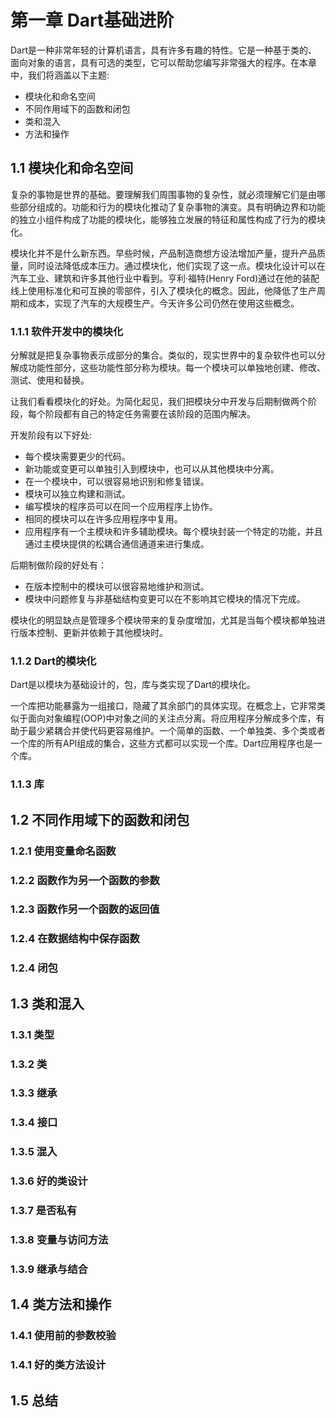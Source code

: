 # 第一章 Dart基础进阶

Dart是一种非常年轻的计算机语言，具有许多有趣的特性。它是一种基于类的、面向对象的语言，具有可选的类型，它可以帮助您编写非常强大的程序。在本章中，我们将涵盖以下主题:

+ 模块化和命名空间
+ 不同作用域下的函数和闭包
+ 类和混入
+ 方法和操作

## 1.1 模块化和命名空间
复杂的事物是世界的基础。要理解我们周围事物的复杂性，就必须理解它们是由哪些部分组成的。功能和行为的模块化推动了复杂事物的演变。具有明确边界和功能的独立小组件构成了功能的模块化，能够独立发展的特征和属性构成了行为的模块化。

模块化并不是什么新东西。早些时候，产品制造商想方设法增加产量，提升产品质量，同时设法降低成本压力。通过模块化，他们实现了这一点。模块化设计可以在汽车工业、建筑和许多其他行业中看到。亨利·福特(Henry Ford)通过在他的装配线上使用标准化和可互换的零部件，引入了模块化的概念。因此，他降低了生产周期和成本，实现了汽车的大规模生产。今天许多公司仍然在使用这些概念。

### 1.1.1 软件开发中的模块化
分解就是把复杂事物表示成部分的集合。类似的，现实世界中的复杂软件也可以分解成功能性部分，这些功能性部分称为模块。每一个模块可以单独地创建、修改、测试、使用和替换。

让我们看看模块化的好处。为简化起见，我们把模块分中开发与后期制做两个阶段，每个阶段都有自己的特定任务需要在该阶段的范围内解决。

开发阶段有以下好处:
+ 每个模块需要更少的代码。
+ 新功能或变更可以单独引入到模块中，也可以从其他模块中分离。
+ 在一个模块中，可以很容易地识别和修复错误。
+ 模块可以独立构建和测试。
+ 编写模块的程序员可以在同一个应用程序上协作。
+ 相同的模块可以在许多应用程序中复用。
+ 应用程序有一个主模块和许多辅助模块。每个模块封装一个特定的功能，并且通过主模块提供的松耦合通信通道来进行集成。

后期制做阶段的好处有：
+ 在版本控制中的模块可以很容易地维护和测试。
+ 模块中问题修复与非基础结构变更可以在不影响其它模块的情况下完成。

模块化的明显缺点是管理多个模块带来的复杂度增加，尤其是当每个模块都单独进行版本控制、更新并依赖于其他模块时。

### 1.1.2 Dart的模块化
Dart是以模块为基础设计的，包，库与类实现了Dart的模块化。

一个库把功能暴露为一组接口，隐藏了其余部门的具体实现。在概念上，它非常类似于面向对象编程(OOP)中对象之间的关注点分离。将应用程序分解成多个库，有助于最少紧耦合并使代码更容易维护。一个简单的函数、一个单独类、多个类或者一个库的所有API组成的集合，这些方式都可以实现一个库。Dart应用程序也是一个库。

### 1.1.3 库

## 1.2 不同作用域下的函数和闭包

### 1.2.1 使用变量命名函数

### 1.2.2 函数作为另一个函数的参数

### 1.2.3 函数作另一个函数的返回值

### 1.2.4 在数据结构中保存函数

### 1.2.4 闭包

## 1.3 类和混入

### 1.3.1 类型

### 1.3.2 类

### 1.3.3 继承

### 1.3.4 接口

### 1.3.5 混入

### 1.3.6 好的类设计

### 1.3.7 是否私有

### 1.3.8 变量与访问方法

### 1.3.9 继承与结合

## 1.4 类方法和操作

### 1.4.1 使用前的参数校验

### 1.4.1 好的类方法设计

## 1.5 总结